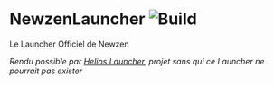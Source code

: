 # NewzenLauncher ![Build](https://github.com/NewzenMC/NewzenLauncher/workflows/Build/badge.svg)
Le Launcher Officiel de Newzen

*Rendu possible par [Helios Launcher](https://github.com/dscalzi/HeliosLauncher), projet sans qui ce Launcher ne pourrait pas exister*
